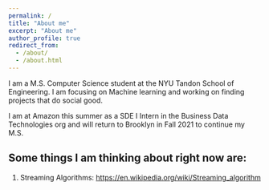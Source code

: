 ```yaml
---
permalink: /
title: "About me"
excerpt: "About me"
author_profile: true
redirect_from: 
  - /about/
  - /about.html
---
```


I am a M.S. Computer Science student at the NYU Tandon School of Engineering. I am focusing on Machine learning and working on finding projects that do social good. 

I am at Amazon this summer as a SDE I Intern in the Business Data Technologies org  and will return to Brooklyn in Fall 2021 to continue my M.S.

Some things I am thinking about right now are:
------

1. Streaming Algorithms: https://en.wikipedia.org/wiki/Streaming_algorithm
 


